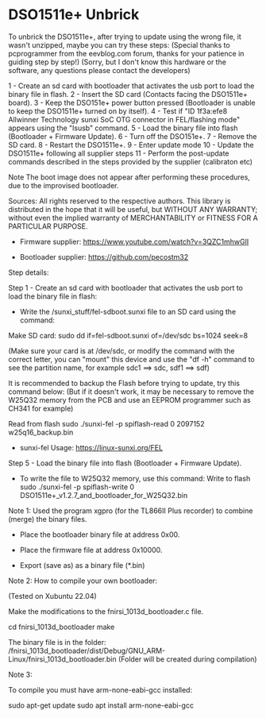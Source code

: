 # DSO1511e+ Unbrick


To unbrick the DSO1511e+, after trying to update using the wrong file, it wasn't unzipped, maybe you can try these steps:
(Special thanks to pcprogrammer from the eevblog.com forum, thanks for your patience in guiding step by step!)
(Sorry, but I don't know this hardware or the software, any questions please contact the developers)

1 - Create an sd card with bootloader that activates the usb port to load the binary file in flash.
2 - Insert the SD card (Contacts facing the DSO1511e+ board).
3 - Keep the DSO151e+ power button pressed (Bootloader is unable to keep the DSO1511e+ turned on by itself).
4 - Test if "ID 1f3a:efe8 Allwinner Technology sunxi SoC OTG connector in FEL/flashing mode" appears using the "lsusb" command.
5 - Load the binary file into flash (Bootloader + Firmware Update).
6 - Turn off the DSO151e+.
7 - Remove the SD card.
8 - Restart the DSO1511e+.
9 - Enter update mode
10 - Update the DSO1511e+ following all supplier steps
11 - Perform the post-update commands described in the steps provided by the supplier (calibraton etc)

Note The boot image does not appear after performing these procedures, due to the improvised bootloader.

Sources:
All rights reserved to the respective authors.
This library is distributed in the hope that it will be useful, but WITHOUT ANY WARRANTY; without even the implied warranty of MERCHANTABILITY or FITNESS FOR A PARTICULAR PURPOSE.

- Firmware supplier: https://www.youtube.com/watch?v=3QZC1mhwGlI

- Bootloader supplier: https://github.com/pecostm32

Step details:

Step 1 - Create an sd card with bootloader that activates the usb port to load the binary file in flash:
- Write the /sunxi_stuff/fel-sdboot.sunxi file to an SD card using the command:

Make SD card:
sudo dd if=fel-sdboot.sunxi of=/dev/sdc bs=1024 seek=8

(Make sure your card is at /dev/sdc, or modify the command with the correct letter, you can "mount" this device and use the "df -h" command to see the partition name, for example sdc1 ==> sdc, sdf1 ==> sdf)


It is recommended to backup the Flash before trying to update, try this command below:
(But if it doesn't work, it may be necessary to remove the W25Q32 memory from the PCB and use an EEPROM programmer such as CH341 for example)

Read from flash
  sudo ./sunxi-fel -p spiflash-read 0 2097152 w25q16_backup.bin

- sunxi-fel Usage: https://linux-sunxi.org/FEL

Step 5 - Load the binary file into flash (Bootloader + Firmware Update).

- To write the file to W25Q32 memory, use this command:
Write to flash
  sudo ./sunxi-fel -p spiflash-write 0 DSO1511e+_v1.2.7_and_bootloader_for_W25Q32.bin


Note 1:
Used the program xgpro (for the TL866II Plus recorder) to combine (merge) the binary files.

- Place the bootloader binary file at address 0x00.
- Place the firmware file at address 0x10000.

- Export (save as) as a binary file (*.bin)


Note 2:
How to compile your own bootloader:
  
(Tested on Xubuntu 22.04)

Make the modifications to the fnirsi_1013d_bootloader.c file.

cd fnirsi_1013d_bootloader
make


The binary file is in the folder: 
/fnirsi_1013d_bootloader/dist/Debug/GNU_ARM-Linux/fnirsi_1013d_bootloader.bin
(Folder will be created during compilation)

Note 3:

To compile you must have arm-none-eabi-gcc installed:

sudo apt-get update
sudo apt install arm-none-eabi-gcc

